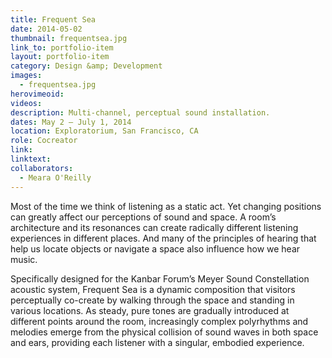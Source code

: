 ```yaml
---
title: Frequent Sea
date: 2014-05-02
thumbnail: frequentsea.jpg
link_to: portfolio-item
layout: portfolio-item
category: Design &amp; Development
images:
  - frequentsea.jpg
herovimeoid:
videos:
description: Multi-channel, perceptual sound installation.
dates: May 2 – July 1, 2014
location: Exploratorium, San Francisco, CA
role: Cocreator
link:
linktext:
collaborators:
  - Meara O'Reilly 
---
```

Most of the time we think of listening as a static act. Yet changing positions can greatly affect our perceptions of sound and space. A room’s architecture and its resonances can create radically different listening experiences in different places. And many of the principles of hearing that help us locate objects or navigate a space also influence how we hear music.

Specifically designed for the Kanbar Forum’s Meyer Sound Constellation acoustic system, Frequent Sea is a dynamic composition that visitors perceptually co-create by walking through the space and standing in various locations. As steady, pure tones are gradually introduced at different points around the room, increasingly complex polyrhythms and melodies emerge from the physical collision of sound waves in both space and ears, providing each listener with a singular, embodied experience.